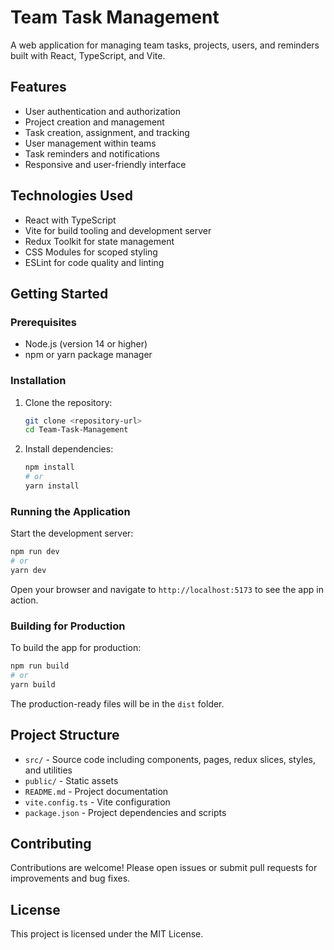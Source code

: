 # Team Task Management

A web application for managing team tasks, projects, users, and reminders built with React, TypeScript, and Vite.

## Features

- User authentication and authorization
- Project creation and management
- Task creation, assignment, and tracking
- User management within teams
- Task reminders and notifications
- Responsive and user-friendly interface

## Technologies Used

- React with TypeScript
- Vite for build tooling and development server
- Redux Toolkit for state management
- CSS Modules for scoped styling
- ESLint for code quality and linting

## Getting Started

### Prerequisites

- Node.js (version 14 or higher)
- npm or yarn package manager

### Installation

1. Clone the repository:

   ```bash
   git clone <repository-url>
   cd Team-Task-Management
   ```

2. Install dependencies:

   ```bash
   npm install
   # or
   yarn install
   ```

### Running the Application

Start the development server:

```bash
npm run dev
# or
yarn dev
```

Open your browser and navigate to `http://localhost:5173` to see the app in action.

### Building for Production

To build the app for production:

```bash
npm run build
# or
yarn build
```

The production-ready files will be in the `dist` folder.

## Project Structure

- `src/` - Source code including components, pages, redux slices, styles, and utilities
- `public/` - Static assets
- `README.md` - Project documentation
- `vite.config.ts` - Vite configuration
- `package.json` - Project dependencies and scripts

## Contributing

Contributions are welcome! Please open issues or submit pull requests for improvements and bug fixes.

## License

This project is licensed under the MIT License.
